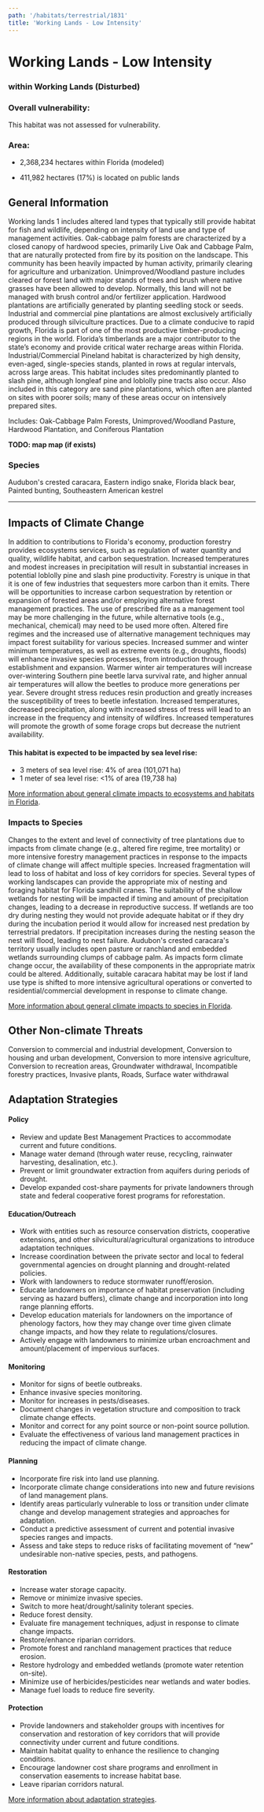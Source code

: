 ```yaml
---
path: '/habitats/terrestrial/1831'
title: 'Working Lands - Low Intensity'
---
```


# Working Lands - Low Intensity

### within Working Lands (Disturbed)

<div id="TopSection">



<div>

### Overall vulnerability:

This habitat was not assessed for vulnerability.

### Area:

-   2,368,234 hectares within Florida (modeled)

-   411,982 hectares (17%) is located on public lands



</div>
</div>

## General Information

Working lands 1  includes altered land types that typically still provide habitat for fish and wildlife, depending on intensity of land use and type of management activities.  Oak-cabbage palm forests are characterized by a closed canopy of hardwood species, primarily Live Oak and Cabbage Palm, that are naturally protected from fire by its position on the landscape.  This community has been heavily impacted by human activity, primarily clearing for agriculture and urbanization.  Unimproved/Woodland pasture includes cleared or forest land with major stands of trees and brush where native grasses have been allowed to develop. Normally, this land will not be managed with brush control and/or fertilizer application.  Hardwood plantations  are artificially generated by planting seedling stock or seeds. Industrial and commercial pine plantations are almost exclusively artificially produced through silviculture practices. Due to a climate conducive to rapid growth, Florida is part of one of the most productive timber-producing regions in the world. Florida’s timberlands are a major contributor to the state’s economy and provide critical water recharge areas within Florida. Industrial/Commercial Pineland habitat is characterized by high density, even-aged, single-species stands, planted in rows at regular intervals, across large areas. This habitat includes sites predominantly planted to slash pine, although longleaf pine and loblolly pine tracts also occur. Also included in this category are sand pine plantations, which often are planted on sites with poorer soils; many of these areas occur on intensively prepared sites.

Includes: Oak-Cabbage Palm Forests, Unimproved/Woodland Pasture,  Hardwood Plantation, and Coniferous Plantation

**TODO: map map (if exists)**

### Species

Audubon's crested caracara, Eastern indigo snake, Florida black bear, Painted bunting, Southeastern American kestrel

<hr />

## Impacts of Climate Change

In addition to contributions to Florida's economy, production forestry provides ecosystems services, such as regulation of water quantity and quality, wildlife habitat, and carbon sequestration.  Increased temperatures and modest increases in precipitation will result in substantial increases in potential loblolly pine and slash pine productivity. Forestry is unique in that it is one of few industries that sequesters more carbon than it emits.  There will be opportunities to increase carbon sequestration by retention or expansion of forested areas and/or employing alternative forest management practices.  The use of prescribed fire as a management tool may be more challenging in the future, while alternative tools (e.g., mechanical, chemical) may need to be used more often.  Altered fire regimes and the increased use of alternative management techniques may impact forest suitability for various species.  Increased summer and winter minimum temperatures, as well as extreme events (e.g., droughts, floods) will enhance invasive species processes, from introduction through establishment and expansion.  Warmer winter air temperatures will increase over-wintering Southern pine beetle larva survival rate, and higher annual air temperatures will allow the beetles to produce more generations per year. Severe drought stress reduces resin production and greatly increases the susceptibility of trees to beetle infestation.   Increased temperatures, decreased precipitation, along with increased stress of tress will lead to an increase in the frequency and intensity of wildfires. Increased temperatures will promote the growth of some forage crops but decrease the nutrient availability.


#### This habitat is expected to be impacted by sea level rise:

- 3 meters of sea level rise: 4% of area (101,071 ha)
- 1 meter of sea level rise: <1% of area (19,738 ha)
    

[More information about general climate impacts to ecosystems and habitats in Florida](/impacts/habitats).

### Impacts to Species

Changes to the extent and level of connectivity of tree plantations due to impacts from climate change (e.g., altered fire regime, tree mortality) or more intensive forestry management practices in response to the impacts of climate change will affect multiple species.  Increased fragmentation will lead to loss of habitat and loss of key corridors for species. Several types of working landscapes can provide the appropriate mix of nesting and foraging habitat for Florida sandhill cranes.  The suitability of the shallow wetlands for nesting will be impacted if timing and amount of precipitation changes, leading to a decrease in reproductive success.  If wetlands are too dry during nesting they would not provide adequate habitat or if they dry during the incubation period it would allow for increased nest predation by terrestrial predators.  If precipitation increases during the nesting season the nest will flood, leading to nest failure. Audubon's crested caracara's territory usually includes open pasture or ranchland and embedded wetlands surrounding  clumps of cabbage palm.  As impacts form climate change occur, the availability of these components in the appropriate matrix could be altered.  Additionally, suitable caracara habitat may be lost if land use type is shifted to more intensive agricultural operations or converted to residential/commercial development in response to climate change.

[More information about general climate impacts to species in Florida](/impacts/species).

## Other Non-climate Threats

Conversion to commercial and industrial development, Conversion to housing and urban development,  Conversion to more intensive agriculture, Conversion to recreation areas, Groundwater withdrawal, Incompatible forestry practices, Invasive plants, Roads, Surface water withdrawal

## Adaptation Strategies

#### Policy

- Review and update Best Management Practices to accommodate current and future conditions.
- Manage water demand (through water reuse, recycling, rainwater harvesting, desalination, etc.).
- Prevent or limit groundwater extraction from aquifers during periods of drought.
- Develop expanded cost-share payments for private landowners through state and federal cooperative forest programs for reforestation.


#### Education/Outreach

- Work with entities such as resource conservation districts, cooperative extensions, and other silvicultural/agricultural organizations to introduce adaptation techniques.
- Increase coordination between the private sector and local to federal governmental agencies on drought planning and drought-related policies.
- Work with landowners to reduce stormwater runoff/erosion.
- Educate landowners on importance of habitat preservation (including serving as hazard buffers), climate change and incorporation into long range planning efforts.
- Develop education materials for landowners on the importance of phenology factors, how they may change over time given climate change impacts, and how they relate to regulations/closures.
- Actively engage with landowners to minimize urban encroachment and amount/placement of impervious surfaces.


#### Monitoring

- Monitor for signs of beetle outbreaks.
- Enhance invasive species monitoring.
- Monitor for increases in pests/diseases.
- Document changes in vegetation structure and composition to track climate change effects.
- Monitor and correct for any point source or non-point source pollution.
- Evaluate the effectiveness of various land management practices in reducing the impact of climate change.


#### Planning

- Incorporate fire risk into land use planning.
- Incorporate climate change considerations into new and future revisions of land management plans.
- Identify areas particularly vulnerable to loss or transition under climate change and develop management strategies and approaches for adaptation.
- Conduct a predictive assessment of current and potential invasive species ranges and impacts.
- Assess and take steps to reduce risks of facilitating movement of “new” undesirable non-native species, pests, and pathogens.


#### Restoration

- Increase water storage capacity.
- Remove or minimize invasive species.
- Switch to more heat/drought/salinity tolerant species.
- Reduce forest density.
- Evaluate fire management techniques, adjust in response to climate change impacts.
- Restore/enhance riparian corridors.
- Promote forest and ranchland management practices that reduce erosion.
- Restore hydrology and embedded wetlands (promote water retention on-site).
- Minimize use of herbicides/pesticides near wetlands and water bodies.
- Manage fuel loads to reduce fire severity.


#### Protection

- Provide landowners and stakeholder groups with incentives for conservation and restoration of key corridors that will provide connectivity under current and future conditions.
- Maintain habitat quality to enhance the resilience to changing conditions.
- Encourage landowner cost share programs and enrollment in conservation easements to increase habitat base.
- Leave riparian corridors natural.




[More information about adaptation strategies](/strategies).


